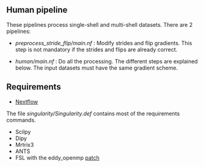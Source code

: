 Human pipeline
--------------------------

These pipelines process single-shell and multi-shell datasets. There are 2 pipelines:

- _preprocess_stride_flip/main.nf_ : Modify strides and flip gradients. This step is not
mandatory if the strides and flips are already correct. 

- _human/main.nf_ : Do all the processing. The different steps are
explained below. The input datasets must have
the same gradient scheme.

Requirements
------------

- [Nextflow](https://www.nextflow.io)

The file _singularity/Singularity.def_ contains most of the requirements commands.

- Scilpy
- Dipy
- Mrtrix3
- ANTS
- FSL with the eddy_openmp [patch](https://fsl.fmrib.ox.ac.uk/fsldownloads/patches/eddy-patch-fsl-5.0.9/centos6/)
